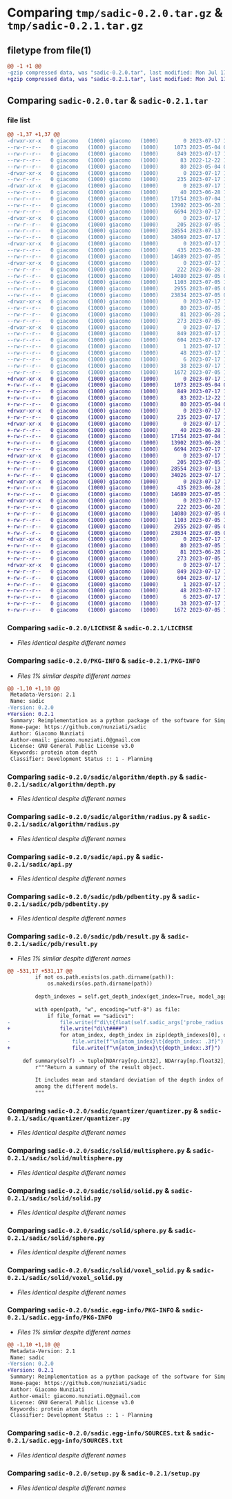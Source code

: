 # Comparing `tmp/sadic-0.2.0.tar.gz` & `tmp/sadic-0.2.1.tar.gz`

## filetype from file(1)

```diff
@@ -1 +1 @@
-gzip compressed data, was "sadic-0.2.0.tar", last modified: Mon Jul 17 15:20:36 2023, max compression
+gzip compressed data, was "sadic-0.2.1.tar", last modified: Mon Jul 17 16:44:15 2023, max compression
```

## Comparing `sadic-0.2.0.tar` & `sadic-0.2.1.tar`

### file list

```diff
@@ -1,37 +1,37 @@
-drwxr-xr-x   0 giacomo   (1000) giacomo   (1000)        0 2023-07-17 15:20:36.640895 sadic-0.2.0/
--rw-r--r--   0 giacomo   (1000) giacomo   (1000)     1073 2023-05-04 09:36:44.000000 sadic-0.2.0/LICENSE
--rw-r--r--   0 giacomo   (1000) giacomo   (1000)      849 2023-07-17 15:20:36.640895 sadic-0.2.0/PKG-INFO
--rw-r--r--   0 giacomo   (1000) giacomo   (1000)       83 2022-12-22 13:05:48.000000 sadic-0.2.0/README.md
--rw-r--r--   0 giacomo   (1000) giacomo   (1000)       80 2023-05-04 09:24:50.000000 sadic-0.2.0/pyproject.toml
-drwxr-xr-x   0 giacomo   (1000) giacomo   (1000)        0 2023-07-17 15:20:36.590894 sadic-0.2.0/sadic/
--rw-r--r--   0 giacomo   (1000) giacomo   (1000)      235 2023-07-17 15:16:22.000000 sadic-0.2.0/sadic/__init__.py
-drwxr-xr-x   0 giacomo   (1000) giacomo   (1000)        0 2023-07-17 15:20:36.600894 sadic-0.2.0/sadic/algorithm/
--rw-r--r--   0 giacomo   (1000) giacomo   (1000)       40 2023-06-28 16:12:31.000000 sadic-0.2.0/sadic/algorithm/__init__.py
--rw-r--r--   0 giacomo   (1000) giacomo   (1000)    17154 2023-07-04 16:27:17.000000 sadic-0.2.0/sadic/algorithm/depth.py
--rw-r--r--   0 giacomo   (1000) giacomo   (1000)    13902 2023-06-28 15:16:01.000000 sadic-0.2.0/sadic/algorithm/radius.py
--rw-r--r--   0 giacomo   (1000) giacomo   (1000)     6694 2023-07-17 13:58:00.000000 sadic-0.2.0/sadic/api.py
-drwxr-xr-x   0 giacomo   (1000) giacomo   (1000)        0 2023-07-17 15:20:36.610895 sadic-0.2.0/sadic/pdb/
--rw-r--r--   0 giacomo   (1000) giacomo   (1000)      205 2023-07-05 12:45:05.000000 sadic-0.2.0/sadic/pdb/__init__.py
--rw-r--r--   0 giacomo   (1000) giacomo   (1000)    28554 2023-07-13 10:01:30.000000 sadic-0.2.0/sadic/pdb/pdbentity.py
--rw-r--r--   0 giacomo   (1000) giacomo   (1000)    34069 2023-07-17 14:24:23.000000 sadic-0.2.0/sadic/pdb/result.py
-drwxr-xr-x   0 giacomo   (1000) giacomo   (1000)        0 2023-07-17 15:20:36.610895 sadic-0.2.0/sadic/quantizer/
--rw-r--r--   0 giacomo   (1000) giacomo   (1000)      435 2023-06-28 16:12:33.000000 sadic-0.2.0/sadic/quantizer/__init__.py
--rw-r--r--   0 giacomo   (1000) giacomo   (1000)    14689 2023-07-05 10:39:23.000000 sadic-0.2.0/sadic/quantizer/quantizer.py
-drwxr-xr-x   0 giacomo   (1000) giacomo   (1000)        0 2023-07-17 15:20:36.630895 sadic-0.2.0/sadic/solid/
--rw-r--r--   0 giacomo   (1000) giacomo   (1000)      222 2023-06-28 16:13:18.000000 sadic-0.2.0/sadic/solid/__init__.py
--rw-r--r--   0 giacomo   (1000) giacomo   (1000)    14080 2023-07-05 09:01:23.000000 sadic-0.2.0/sadic/solid/multisphere.py
--rw-r--r--   0 giacomo   (1000) giacomo   (1000)     1103 2023-07-05 10:39:58.000000 sadic-0.2.0/sadic/solid/solid.py
--rw-r--r--   0 giacomo   (1000) giacomo   (1000)     2955 2023-07-05 09:00:29.000000 sadic-0.2.0/sadic/solid/sphere.py
--rw-r--r--   0 giacomo   (1000) giacomo   (1000)    23834 2023-07-05 08:59:26.000000 sadic-0.2.0/sadic/solid/voxel_solid.py
-drwxr-xr-x   0 giacomo   (1000) giacomo   (1000)        0 2023-07-17 15:20:36.640895 sadic-0.2.0/sadic/utils/
--rw-r--r--   0 giacomo   (1000) giacomo   (1000)       80 2023-07-05 10:31:34.000000 sadic-0.2.0/sadic/utils/__init__.py
--rw-r--r--   0 giacomo   (1000) giacomo   (1000)       81 2023-06-28 22:41:32.000000 sadic-0.2.0/sadic/utils/config.py
--rw-r--r--   0 giacomo   (1000) giacomo   (1000)      273 2023-07-05 10:38:14.000000 sadic-0.2.0/sadic/utils/repr.py
-drwxr-xr-x   0 giacomo   (1000) giacomo   (1000)        0 2023-07-17 15:20:36.600894 sadic-0.2.0/sadic.egg-info/
--rw-r--r--   0 giacomo   (1000) giacomo   (1000)      849 2023-07-17 15:20:36.000000 sadic-0.2.0/sadic.egg-info/PKG-INFO
--rw-r--r--   0 giacomo   (1000) giacomo   (1000)      604 2023-07-17 15:20:36.000000 sadic-0.2.0/sadic.egg-info/SOURCES.txt
--rw-r--r--   0 giacomo   (1000) giacomo   (1000)        1 2023-07-17 15:20:36.000000 sadic-0.2.0/sadic.egg-info/dependency_links.txt
--rw-r--r--   0 giacomo   (1000) giacomo   (1000)       48 2023-07-17 15:20:36.000000 sadic-0.2.0/sadic.egg-info/requires.txt
--rw-r--r--   0 giacomo   (1000) giacomo   (1000)        6 2023-07-17 15:20:36.000000 sadic-0.2.0/sadic.egg-info/top_level.txt
--rw-r--r--   0 giacomo   (1000) giacomo   (1000)       38 2023-07-17 15:20:36.640895 sadic-0.2.0/setup.cfg
--rw-r--r--   0 giacomo   (1000) giacomo   (1000)     1672 2023-07-05 10:01:38.000000 sadic-0.2.0/setup.py
+drwxr-xr-x   0 giacomo   (1000) giacomo   (1000)        0 2023-07-17 16:44:15.350894 sadic-0.2.1/
+-rw-r--r--   0 giacomo   (1000) giacomo   (1000)     1073 2023-05-04 09:36:44.000000 sadic-0.2.1/LICENSE
+-rw-r--r--   0 giacomo   (1000) giacomo   (1000)      849 2023-07-17 16:44:15.350894 sadic-0.2.1/PKG-INFO
+-rw-r--r--   0 giacomo   (1000) giacomo   (1000)       83 2022-12-22 13:05:48.000000 sadic-0.2.1/README.md
+-rw-r--r--   0 giacomo   (1000) giacomo   (1000)       80 2023-05-04 09:24:50.000000 sadic-0.2.1/pyproject.toml
+drwxr-xr-x   0 giacomo   (1000) giacomo   (1000)        0 2023-07-17 16:44:15.330894 sadic-0.2.1/sadic/
+-rw-r--r--   0 giacomo   (1000) giacomo   (1000)      235 2023-07-17 16:44:03.000000 sadic-0.2.1/sadic/__init__.py
+drwxr-xr-x   0 giacomo   (1000) giacomo   (1000)        0 2023-07-17 16:44:15.340894 sadic-0.2.1/sadic/algorithm/
+-rw-r--r--   0 giacomo   (1000) giacomo   (1000)       40 2023-06-28 16:12:31.000000 sadic-0.2.1/sadic/algorithm/__init__.py
+-rw-r--r--   0 giacomo   (1000) giacomo   (1000)    17154 2023-07-04 16:27:17.000000 sadic-0.2.1/sadic/algorithm/depth.py
+-rw-r--r--   0 giacomo   (1000) giacomo   (1000)    13902 2023-06-28 15:16:01.000000 sadic-0.2.1/sadic/algorithm/radius.py
+-rw-r--r--   0 giacomo   (1000) giacomo   (1000)     6694 2023-07-17 15:41:51.000000 sadic-0.2.1/sadic/api.py
+drwxr-xr-x   0 giacomo   (1000) giacomo   (1000)        0 2023-07-17 16:44:15.340894 sadic-0.2.1/sadic/pdb/
+-rw-r--r--   0 giacomo   (1000) giacomo   (1000)      205 2023-07-05 12:45:05.000000 sadic-0.2.1/sadic/pdb/__init__.py
+-rw-r--r--   0 giacomo   (1000) giacomo   (1000)    28554 2023-07-13 10:01:30.000000 sadic-0.2.1/sadic/pdb/pdbentity.py
+-rw-r--r--   0 giacomo   (1000) giacomo   (1000)    34026 2023-07-17 16:42:18.000000 sadic-0.2.1/sadic/pdb/result.py
+drwxr-xr-x   0 giacomo   (1000) giacomo   (1000)        0 2023-07-17 16:44:15.340894 sadic-0.2.1/sadic/quantizer/
+-rw-r--r--   0 giacomo   (1000) giacomo   (1000)      435 2023-06-28 16:12:33.000000 sadic-0.2.1/sadic/quantizer/__init__.py
+-rw-r--r--   0 giacomo   (1000) giacomo   (1000)    14689 2023-07-05 10:39:23.000000 sadic-0.2.1/sadic/quantizer/quantizer.py
+drwxr-xr-x   0 giacomo   (1000) giacomo   (1000)        0 2023-07-17 16:44:15.340894 sadic-0.2.1/sadic/solid/
+-rw-r--r--   0 giacomo   (1000) giacomo   (1000)      222 2023-06-28 16:13:18.000000 sadic-0.2.1/sadic/solid/__init__.py
+-rw-r--r--   0 giacomo   (1000) giacomo   (1000)    14080 2023-07-05 09:01:23.000000 sadic-0.2.1/sadic/solid/multisphere.py
+-rw-r--r--   0 giacomo   (1000) giacomo   (1000)     1103 2023-07-05 10:39:58.000000 sadic-0.2.1/sadic/solid/solid.py
+-rw-r--r--   0 giacomo   (1000) giacomo   (1000)     2955 2023-07-05 09:00:29.000000 sadic-0.2.1/sadic/solid/sphere.py
+-rw-r--r--   0 giacomo   (1000) giacomo   (1000)    23834 2023-07-05 08:59:26.000000 sadic-0.2.1/sadic/solid/voxel_solid.py
+drwxr-xr-x   0 giacomo   (1000) giacomo   (1000)        0 2023-07-17 16:44:15.350894 sadic-0.2.1/sadic/utils/
+-rw-r--r--   0 giacomo   (1000) giacomo   (1000)       80 2023-07-05 10:31:34.000000 sadic-0.2.1/sadic/utils/__init__.py
+-rw-r--r--   0 giacomo   (1000) giacomo   (1000)       81 2023-06-28 22:41:32.000000 sadic-0.2.1/sadic/utils/config.py
+-rw-r--r--   0 giacomo   (1000) giacomo   (1000)      273 2023-07-05 10:38:14.000000 sadic-0.2.1/sadic/utils/repr.py
+drwxr-xr-x   0 giacomo   (1000) giacomo   (1000)        0 2023-07-17 16:44:15.330894 sadic-0.2.1/sadic.egg-info/
+-rw-r--r--   0 giacomo   (1000) giacomo   (1000)      849 2023-07-17 16:44:15.000000 sadic-0.2.1/sadic.egg-info/PKG-INFO
+-rw-r--r--   0 giacomo   (1000) giacomo   (1000)      604 2023-07-17 16:44:15.000000 sadic-0.2.1/sadic.egg-info/SOURCES.txt
+-rw-r--r--   0 giacomo   (1000) giacomo   (1000)        1 2023-07-17 16:44:15.000000 sadic-0.2.1/sadic.egg-info/dependency_links.txt
+-rw-r--r--   0 giacomo   (1000) giacomo   (1000)       48 2023-07-17 16:44:15.000000 sadic-0.2.1/sadic.egg-info/requires.txt
+-rw-r--r--   0 giacomo   (1000) giacomo   (1000)        6 2023-07-17 16:44:15.000000 sadic-0.2.1/sadic.egg-info/top_level.txt
+-rw-r--r--   0 giacomo   (1000) giacomo   (1000)       38 2023-07-17 16:44:15.350894 sadic-0.2.1/setup.cfg
+-rw-r--r--   0 giacomo   (1000) giacomo   (1000)     1672 2023-07-05 10:01:38.000000 sadic-0.2.1/setup.py
```

### Comparing `sadic-0.2.0/LICENSE` & `sadic-0.2.1/LICENSE`

 * *Files identical despite different names*

### Comparing `sadic-0.2.0/PKG-INFO` & `sadic-0.2.1/PKG-INFO`

 * *Files 1% similar despite different names*

```diff
@@ -1,10 +1,10 @@
 Metadata-Version: 2.1
 Name: sadic
-Version: 0.2.0
+Version: 0.2.1
 Summary: Reimplementation as a python package of the software for Simple Atom Depth Index Calculator (SADIC)
 Home-page: https://github.com/nunziati/sadic
 Author: Giacomo Nunziati
 Author-email: giacomo.nunziati.0@gmail.com
 License: GNU General Public License v3.0
 Keywords: protein atom depth
 Classifier: Development Status :: 1 - Planning
```

### Comparing `sadic-0.2.0/sadic/algorithm/depth.py` & `sadic-0.2.1/sadic/algorithm/depth.py`

 * *Files identical despite different names*

### Comparing `sadic-0.2.0/sadic/algorithm/radius.py` & `sadic-0.2.1/sadic/algorithm/radius.py`

 * *Files identical despite different names*

### Comparing `sadic-0.2.0/sadic/api.py` & `sadic-0.2.1/sadic/api.py`

 * *Files identical despite different names*

### Comparing `sadic-0.2.0/sadic/pdb/pdbentity.py` & `sadic-0.2.1/sadic/pdb/pdbentity.py`

 * *Files identical despite different names*

### Comparing `sadic-0.2.0/sadic/pdb/result.py` & `sadic-0.2.1/sadic/pdb/result.py`

 * *Files 1% similar despite different names*

```diff
@@ -531,17 +531,17 @@
         if not os.path.exists(os.path.dirname(path)):
             os.makedirs(os.path.dirname(path))
 
         depth_indexes = self.get_depth_index(get_index=True, model_aggregation=model_aggregation)
 
         with open(path, "w", encoding="utf-8") as file:
             if file_format == "sadicv1":
-                file.write(f"di\t{float(self.sadic_args['probe_radius']): .3f}")
+                file.write("di\t####")
                 for atom_index, depth_index in zip(depth_indexes[0], depth_indexes[1]):
-                    file.write(f"\n{atom_index}\t{depth_index: .3f}")
+                    file.write(f"\n{atom_index}\t{depth_index:.3f}")
 
     def summary(self) -> tuple[NDArray[np.int32], NDArray[np.float32], NDArray[np.float32]]:
         r"""Return a summary of the result object.
 
         It includes mean and standard deviation of the depth index of the atoms of the protein,
         among the different models.
         """
```

### Comparing `sadic-0.2.0/sadic/quantizer/quantizer.py` & `sadic-0.2.1/sadic/quantizer/quantizer.py`

 * *Files identical despite different names*

### Comparing `sadic-0.2.0/sadic/solid/multisphere.py` & `sadic-0.2.1/sadic/solid/multisphere.py`

 * *Files identical despite different names*

### Comparing `sadic-0.2.0/sadic/solid/solid.py` & `sadic-0.2.1/sadic/solid/solid.py`

 * *Files identical despite different names*

### Comparing `sadic-0.2.0/sadic/solid/sphere.py` & `sadic-0.2.1/sadic/solid/sphere.py`

 * *Files identical despite different names*

### Comparing `sadic-0.2.0/sadic/solid/voxel_solid.py` & `sadic-0.2.1/sadic/solid/voxel_solid.py`

 * *Files identical despite different names*

### Comparing `sadic-0.2.0/sadic.egg-info/PKG-INFO` & `sadic-0.2.1/sadic.egg-info/PKG-INFO`

 * *Files 1% similar despite different names*

```diff
@@ -1,10 +1,10 @@
 Metadata-Version: 2.1
 Name: sadic
-Version: 0.2.0
+Version: 0.2.1
 Summary: Reimplementation as a python package of the software for Simple Atom Depth Index Calculator (SADIC)
 Home-page: https://github.com/nunziati/sadic
 Author: Giacomo Nunziati
 Author-email: giacomo.nunziati.0@gmail.com
 License: GNU General Public License v3.0
 Keywords: protein atom depth
 Classifier: Development Status :: 1 - Planning
```

### Comparing `sadic-0.2.0/sadic.egg-info/SOURCES.txt` & `sadic-0.2.1/sadic.egg-info/SOURCES.txt`

 * *Files identical despite different names*

### Comparing `sadic-0.2.0/setup.py` & `sadic-0.2.1/setup.py`

 * *Files identical despite different names*

